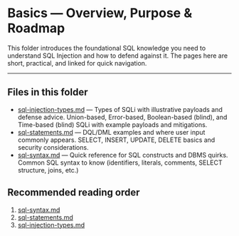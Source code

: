 # Basics — Overview, Purpose & Roadmap

This folder introduces the foundational SQL knowledge you need to understand SQL Injection and how to defend against it. The pages here are short, practical, and linked for quick navigation.

---

## Files in this folder

* [sql-injection-types.md](sql-injection-types.md) — Types of SQLi with illustrative payloads and defense advice. Union-based, Error-based, Boolean-based (blind), and Time-based (blind) SQLi with example payloads and mitigations.
* [sql-statements.md](sql-statements.md) — DQL/DML examples and where user input commonly appears. SELECT, INSERT, UPDATE, DELETE basics and security considerations.
* [sql-syntax.md](sql-syntax.md) — Quick reference for SQL constructs and DBMS quirks. Common SQL syntax to know (identifiers, literals, comments, SELECT structure, joins, etc.)

## Recommended reading order

1. [sql-syntax.md](sql-syntax.md)
2. [sql-statements.md](sql-statements.md)
3. [sql-injection-types.md](sql-injection-types.md)